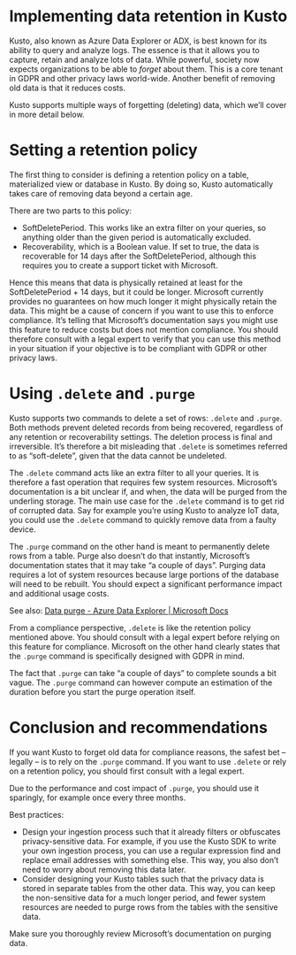 # Implementing data retention in Kusto

Kusto, also known as Azure Data Explorer or ADX, is best known for its ability to query and analyze logs. The essence is that it allows you to capture, retain and analyze lots of data. While powerful, society now expects organizations to be able to *forget* about them. This is a core tenant in GDPR and other privacy laws world-wide. Another benefit of removing old data is that it reduces costs.

Kusto supports multiple ways of forgetting (deleting) data, which we’ll cover in more detail below.

# Setting a retention policy

The first thing to consider is defining a retention policy on a table, materialized view or database in Kusto. By doing so, Kusto automatically takes care of removing data beyond a certain age.

There are two parts to this policy:

-   SoftDeletePeriod. This works like an extra filter on your queries, so anything older than the given period is automatically excluded.
-   Recoverability, which is a Boolean value. If set to true, the data is recoverable for 14 days after the SoftDeletePeriod, although this requires you to create a support ticket with Microsoft.

Hence this means that data is physically retained at least for the SoftDeletePeriod + 14 days, but it could be longer. Microsoft currently provides no guarantees on how much longer it might physically retain the data. This might be a cause of concern if you want to use this to enforce compliance. It’s telling that Microsoft’s documentation says you might use this feature to reduce costs but does not mention compliance. You should therefore consult with a legal expert to verify that you can use this method in your situation if your objective is to be compliant with GDPR or other privacy laws.

# Using `.delete` and `.purge`

Kusto supports two commands to delete a set of rows: `.delete` and `.purge`. Both methods prevent deleted records from being recovered, regardless of any retention or recoverability settings. The deletion process is final and irreversible. It’s therefore a bit misleading that `.delete` is sometimes referred to as “soft-delete”, given that the data cannot be undeleted.

The `.delete` command acts like an extra filter to all your queries. It is therefore a fast operation that requires few system resources. Microsoft’s documentation is a bit unclear if, and when, the data will be purged from the underling storage. The main use case for the `.delete` command is to get rid of corrupted data. Say for example you’re using Kusto to analyze IoT data, you could use the `.delete` command to quickly remove data from a faulty device.

The `.purge` command on the other hand is meant to permanently delete rows from a table. Purge also doesn’t do that instantly, Microsoft’s documentation states that it may take “a couple of days”. Purging data requires a lot of system resources because large portions of the database will need to be rebuilt. You should expect a significant performance impact and additional usage costs.

See also: [Data purge - Azure Data Explorer \| Microsoft Docs](https://docs.microsoft.com/en-us/azure/data-explorer/kusto/concepts/data-purge)

From a compliance perspective, `.delete` is like the retention policy mentioned above. You should consult with a legal expert before relying on this feature for compliance. Microsoft on the other hand clearly states that the `.purge` command is specifically designed with GDPR in mind.

The fact that `.purge` can take “a couple of days” to complete sounds a bit vague. The `.purge` command can however compute an estimation of the duration before you start the purge operation itself.


# Conclusion and recommendations

If you want Kusto to forget old data for compliance reasons, the safest bet – legally – is to rely on the `.purge` command. If you want to use `.delete` or rely on a retention policy, you should first consult with a legal expert.

Due to the performance and cost impact of `.purge`, you should use it sparingly, for example once every three months.

Best practices:

-   Design your ingestion process such that it already filters or obfuscates privacy-sensitive data. For example, if you use the Kusto SDK to write your own ingestion process, you can use a regular expression find and replace email addresses with something else. This way, you also don’t need to worry about removing this data later.
-   Consider designing your Kusto tables such that the privacy data is stored in separate tables from the other data. This way, you can keep the non-sensitive data for a much longer period, and fewer system resources are needed to purge rows from the tables with the sensitive data.

Make sure you thoroughly review Microsoft’s documentation on purging data.
